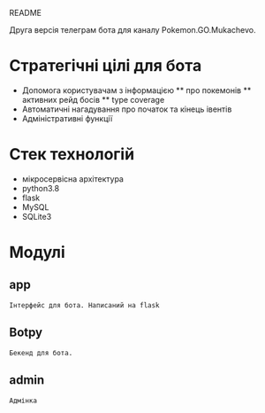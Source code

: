 README

Друга версія телеграм бота для каналу Pokemon.GO.Mukachevo. 

# Стратегічні цілі для бота
* Допомога користувачам з інформацією
** про покемонів
** активних рейд босів
** type coverage
* Автоматичні нагадування про початок та кінець івентів
* Адміністративні функції

# Стек технологій
* мікросервісна архітектура
* python3.8
* flask
* MySQL
* SQLite3

# Модулі
## app
    Інтерфейс для бота. Написаний на flask
## Botpy
    Бекенд для бота.
## admin
    Адмінка